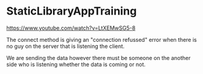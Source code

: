 # StaticLibraryAppTraining


https://www.youtube.com/watch?v=LtXEMwSG5-8


The connect method is giving an "connection refussed" error when there is no guy on the server that is listening the client. 

We are sending the data however there must be someone on the another side who is listening whether the data is coming or not.
